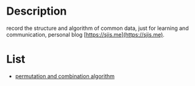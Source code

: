 Description
===========

record the structure and algorithm of common data, just for learning and communication, personal blog [https://sjis.me](https://sjis.me).

List
====

- [permutation and combination algorithm](https://github.com/sjatsh/algorithms/permutation) 